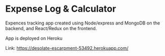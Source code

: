# Expense Log & Calculator

Expences tracking app created using Node/express and MongoDB on the backend, and React/Redux on the frontend.

App is deployed on Heroku 

Link:
https://desolate-escarpment-53492.herokuapp.com/
